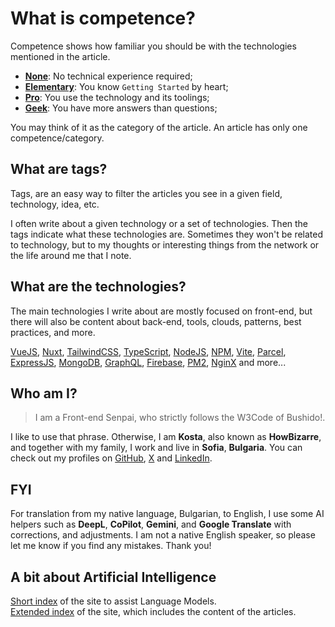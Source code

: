 # What is competence?

Competence shows how familiar you should be with the technologies mentioned in the article.

- [**None**](/en/competence/none): No technical experience required;
- [**Elementary**](/en/competence/elementary): You know `Getting Started` by heart;
- [**Pro**](/en/competence/pro): You use the technology and its toolings;
- [**Geek**](/en/competence/geek): You have more answers than questions;

You may think of it as the category of the article. An article has only one competence/category.

## What are tags?

Tags, are an easy way to filter the articles you see in a given field, technology, idea, etc.

I often write about a given technology or a set of technologies. Then the tags indicate what these technologies are. Sometimes they won't be related to technology, but to my thoughts or interesting things from the network or the life around me that I note.

## What are the technologies?

The main technologies I write about are mostly focused on front-end, but there will also be content about back-end, tools, clouds, patterns, best practices, and more.

[VueJS](https://vuejs.org/), [Nuxt](https://nuxt.com), [TailwindCSS](https://tailwindcss.com/), [TypeScript](https://www.typescriptlang.org/), [NodeJS](https://nodejs.org/), [NPM](https://www.npmjs.com/), [Vite](https://vitejs.dev/), [Parcel](https://parceljs.org/), [ExpressJS](https://expressjs.com/), [MongoDB](https://www.mongodb.com/), [GraphQL](https://graphql.org/), [Firebase](https://firebase.google.com/), [PM2](https://pm2.keymetrics.io/), [NginX](https://www.nginx.com/) and more...

## Who am I?

>I am a Front-end Senpai, who strictly follows the W3Code of Bushido!.

I like to use that phrase. Otherwise, I am **Kosta**, also known as **HowBizarre**, and together with my family, I work and live in **Sofia**, **Bulgaria**. You can check out my profiles on [GitHub](https://github.com/howbizarre), [X](https://x.com/howbizarre) and [LinkedIn](https://www.linkedin.com/in/howbizarre).

## FYI

For translation from my native language, Bulgarian, to English, I use some AI helpers such as **DeepL**, **CoPilot**, **Gemini**, and **Google Translate** with corrections, and adjustments. I am not a native English speaker, so please let me know if you find any mistakes. Thank you!

## A bit about Artificial Intelligence

<p>
  <a href="/llms.txt" target="_blank" rel="noopener">Short index</a> of the site to assist Language Models.
  <br />
  <a href="/llms-full.txt" target="_blank" rel="noopener">Extended index</a> of the site, which includes the content of the articles.
</p>